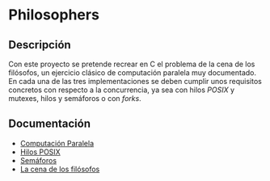 # Philosophers

## Descripción

Con este proyecto se pretende recrear en C el problema de la cena de los filósofos, un ejercicio clásico de computación paralela muy documentado. En cada una de las tres implementaciones se deben cumplir unos requisitos concretos con respecto a la concurrencia, ya sea con hilos *POSIX* y mutexes, hilos y semáforos o con *forks*.

## Documentación

* [Computación Paralela](http://ferestrepoca.github.io/paradigmas-de-programacion/paralela/paralela_teoria/index.html)
* [Hilos POSIX](https://computing.llnl.gov/tutorials/pthreads/)
* [Semáforos](https://www.tutorialspoint.com/how-to-use-posix-semaphores-in-c-language)
* [La cena de los filósofos](https://goyox86.github.io/elpr/dining-philosophers.html)
